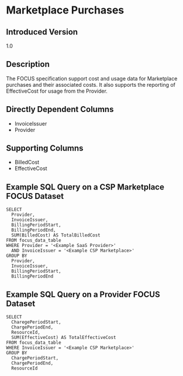 # Marketplace Purchases

## Introduced Version
1.0

## Description
The FOCUS specification support cost and usage data for Marketplace purchases and their associated costs. It also supports the reporting of EffectiveCost for usage from the Provider.  

## Directly Dependent Columns
* InvoiceIssuer
* Provider

## Supporting Columns
* BilledCost
* EffectiveCost

## Example SQL Query on a CSP Marketplace FOCUS Dataset
```
SELECT
  Provider,
  InvoiceIssuer,
  BillingPeriodStart,
  BillingPeriodEnd,
  SUM(BilledCost) AS TotalBilledCost
FROM focus_data_table
WHERE Provider = '<Example SaaS Provider>'
  AND InvoiceIssuer = '<Example CSP Marketplace>'
GROUP BY
  Provider,
  InvoiceIssuer,
  BillingPeriodStart,
  BillingPeriodEnd
``` 

## Example SQL Query on a Provider FOCUS Dataset
```
SELECT
  CharegePeriodStart,
  ChargePeriodEnd,
  ResourceId,
  SUM(EffectiveCost) AS TotalEffectiveCost
FROM focus_data_table
WHERE InvoiceIssuer = '<Example CSP Marketplace>'
GROUP BY
  ChargePeriodStart,
  ChargePeriodEnd,
  ResourceId
``` 